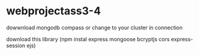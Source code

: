 # webprojectass3-4

dowwnload mongodb compass or change to your cluster in connection






download this library (npm instal express mongoose bcryptjs cors express-session ejs)
